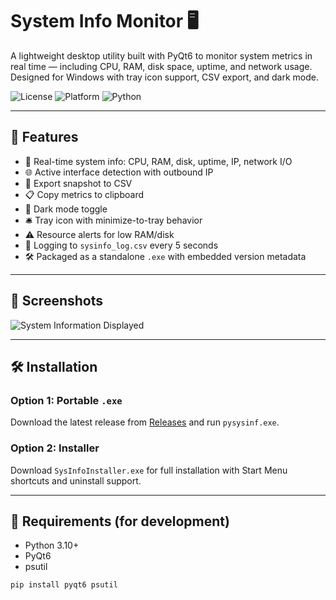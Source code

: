 # System Info Monitor 🖥️

A lightweight desktop utility built with PyQt6 to monitor system metrics in real time — including CPU, RAM, disk space, uptime, and network usage. Designed for Windows with tray icon support, CSV export, and dark mode.

![License](https://img.shields.io/badge/license-MIT-blue.svg)
![Platform](https://img.shields.io/badge/platform-Windows-lightgrey)
![Python](https://img.shields.io/badge/python-3.10+-blue)

---

## 🚀 Features

- 🧠 Real-time system info: CPU, RAM, disk, uptime, IP, network I/O
- 🌐 Active interface detection with outbound IP
- 🧾 Export snapshot to CSV
- 📋 Copy metrics to clipboard
- 🌙 Dark mode toggle
- 🛎️ Tray icon with minimize-to-tray behavior
- ⚠️ Resource alerts for low RAM/disk
- 📁 Logging to `sysinfo_log.csv` every 5 seconds
- 🛠 Packaged as a standalone `.exe` with embedded version metadata

---

## 📸 Screenshots

![System Information Displayed
](image.png)

---

## 🛠 Installation

### Option 1: Portable `.exe`

Download the latest release from [Releases](https://github.com/yourusername/sysinfo-monitor/releases) and run `pysysinf.exe`.

### Option 2: Installer

Download `SysInfoInstaller.exe` for full installation with Start Menu shortcuts and uninstall support.

---

## 🧪 Requirements (for development)

- Python 3.10+
- PyQt6
- psutil

```bash
pip install pyqt6 psutil